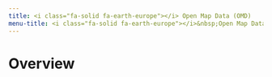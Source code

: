```yaml
---
title: <i class="fa-solid fa-earth-europe"></i> Open Map Data (OMD)
menu-title: <i class="fa-solid fa-earth-europe"></i>&nbsp;Open Map Data
---
```

# Overview
# 
